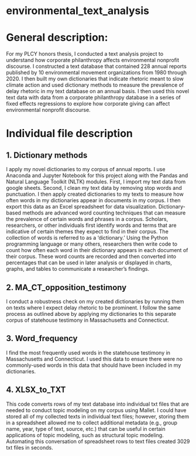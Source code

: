 # environmental_text_analysis
# General description:
  For my PLCY honors thesis, I conducted a text analysis project to understand how corporate
philanthropy affects environmental nonprofit discourse. I constructed a text database
that contained 228 annual reports published by 10 environmental movement organizations
from 1980 through 2020. I then built my own dictionaries that indicate rhetoric meant to
slow climate action and used dictionary methods to measure the prevalence of delay rhetoric
in my text database on an annual basis. I then used this novel text data with data
from a corporate philanthropy database in a series of fixed effects regressions to explore
how corporate giving can affect environmental nonprofit discourse.

# Individual file description
## 1. Dictionary methods
  I apply my novel dictionaries to my corpus of annual reports. I use Anaconda and Jupyter Notebook
for this project along with the Pandas and Natural Language Toolkit (NLTK) modules. First, I import
my text data from google sheets. Second, I clean my text data by removing stop words and punctuation.
I then apply created dictionaries to my texts to measure how often words in my dictionaries appear
in documents in my corpus. I then export this data as an Excel spreadsheet for data visualization.
  Dictionary-based methods are advanced word counting techniques that can measure the prevalence of
certain words and phrases in a corpus. Scholars, researchers, or other individuals first identify
words and terms that are indicative of certain themes they expect to find in their corpus. The
collection of words is referred to as a ‘dictionary.’ Using the Python programming language or
many others, researchers then write code to count how often each word in their dictionary appears
in each document of their corpus. These word counts are recorded and then converted into percentages
that can be used in later analysis or displayed in charts, graphs, and tables to communicate a
researcher’s findings. 

## 2. MA_CT_opposition_testimony
  I conduct a robustness check on my created dictionaries by running them on texts where I expect
delay rhetoric to be prominent. I follow the same process as outlined above by applying my dictionaries to
this separate corpus of statehouse testimony in Massachusetts and Connecticut.
  
## 3. Word_frequency
  I find the most frequently used words in the statehouse testimony in Massachusetts and Connecticut. I used this
data to ensure there were no commonly-used words in this data that should have been included in my dictionaries.
  
## 4. XLSX_to_TXT
  This code converts rows of my text database into individual txt files that are needed to conduct topic modeling
on my corpus using Mallet. I could have stored all of my collected texts in individual text files; however, storing
them in a spreadsheet allowed me to collect additional metadata (e.g., group name, year, type of text, source, etc.)
that can be useful in certain applications of topic modeling, such as structural topic modeling. Automating this
conversation of spreadsheet rows to text files created 3029 txt files in seconds. 
